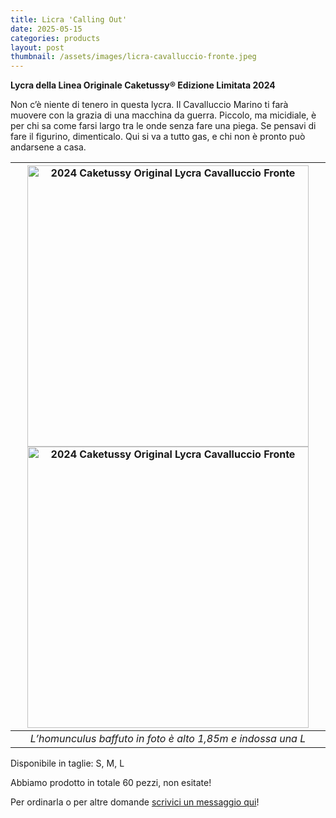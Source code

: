 ```yaml
---
title: Licra 'Calling Out'
date: 2025-05-15
categories: products
layout: post
thumbnail: /assets/images/licra-cavalluccio-fronte.jpeg
---
```

**Lycra della Linea Originale Caketussy® Edizione Limitata 2024**

Non c’è niente di tenero in questa lycra. Il Cavalluccio Marino ti farà muovere con la grazia di una macchina da guerra. Piccolo, ma micidiale, è per chi sa come farsi largo tra le onde senza fare una piega. Se pensavi di fare il figurino, dimenticalo. Qui si va a tutto gas, e chi non è pronto può andarsene a casa.

| <img src="{{ site.baseurl }}/assets/images/licra-cavalluccio-fronte.jpeg" alt="2024 Caketussy Original Lycra Cavalluccio Fronte" class="wide-img;" style="height: 450px"> <img src="{{ site.baseurl }}/assets/images/licra_cavalluccio_retro.jpeg" alt="2024 Caketussy Original Lycra Cavalluccio Fronte" class="wide-img;" style="height: 450px"> |
|:--:|
| *L’homunculus baffuto in foto è alto 1,85m e indossa una L* |

Disponibile in taglie: S, M, L

Abbiamo prodotto in totale 60 pezzi, non esitate!

Per ordinarla o per altre domande [scrivici un messaggio qui](https://ig.me/m/caketussy)!
